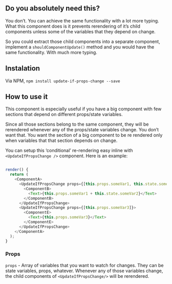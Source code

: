 ## Do you absolutely need this?

You don’t. You can achieve the same functionality with a lot more typing. What this component does is it prevents rerendering of it’s child components unless some of the variables that they depend on change.

So you could extract those child components into a separate component, implement a `shouldComponentUpdate()` method and you would have the same functionality. With much more typing.

## Instalation

Via NPM, `npm install update-if-props-change --save`

## How to use it
This component is especially useful if you have a big component with few sections that depend on different props/state variables. 

Since all those sections belong to the same component, they will be rerendered whenever any of the props/state variables change. You don’t want that. You want the section of a big component to be re rendered only when variables that that section depends on change.

You can setup this ‘conditional’ re-rendering easy inline with `<UpdateIfPropsChange />` component. Here is an example:
```javascript

render() {
  return (
    <ComponentA>
      <UpdateIfPropsChange props={[this.props.someVar1, this.state.someVar2]}>
        <ComponentB>
          <Text>{this.props.someVar1 + this.state.someVar2}</Text>
        </ComponentB>
      </UpdateIfPropsChange>
      <UpdateIfPropsChange props={[this.props.someVar3]}>
        <ComponentE>
          <Text>{this.props.someVar3}</Text>
        </ComponentE>
      </UpdateIfPropsChange>
    </ComponentA>
  );
}
```

### Props

`props` - Array of variables that you want to watch for changes. They can be state variables, props, whatever. Whenever any of those variables change, the child components of `<UpdateIfPropsChange/>` will be rerendered.
